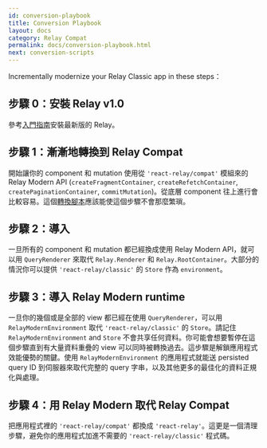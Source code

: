 ```yaml
---
id: conversion-playbook
title: Conversion Playbook
layout: docs
category: Relay Compat
permalink: docs/conversion-playbook.html
next: conversion-scripts
---
```


Incrementally modernize your Relay Classic app in these steps：

## 步驟 0：安裝 Relay v1.0

參考[入門指南](./relay-modern.html)安裝最新版的 Relay。

## 步驟 1：漸漸地轉換到 Relay Compat

開始讓你的 component 和 mutation 使用從 `'react-relay/compat'` 模組來的 Relay Modern API (`createFragmentContainer`, `createRefetchContainer`, `createPaginationContainer`, `commitMutation`)。從底層 component 往上進行會比較容易。這個[轉換腳本](https://github.com/relayjs/relay-codemod)應該能使這個步驟不會那麼繁瑣。

## 步驟 2：導入 <QueryRenderer>

一旦所有的 component 和 mutation 都已經換成使用 Relay Modern API，就可以用 `QueryRenderer` 來取代 `Relay.Renderer` 和 `Relay.RootContainer`。大部分的情況你可以提供 `'react-relay/classic'` 的 `Store` 作為 `environment`。

## 步驟 3：導入 Relay Modern runtime

一旦你的幾個或是全部的 view 都已經在使用 `QueryRenderer`，可以用 `RelayModernEnvironment` 取代 `'react-relay/classic'` 的 `Store`。請記住 `RelayModernEnvironment` and `Store` 不會共享任何資料。你可能會想要暫停在這個步驟直到有大量資料重疊的 view 可以同時被轉換過去。這步驟是解鎖應用程式效能優勢的關鍵。使用 `RelayModernEnvironment` 的應用程式就能送 persisted query ID 到伺服器來取代完整的 query 字串，以及其他更多的最佳化的資料正規化與處理。

## 步驟 4：用 Relay Modern 取代 Relay Compat

把應用程式裡的 `'react-relay/compat'` 都換成 `'react-relay'`。這更是一個清理步驟，避免你的應用程式加進不需要的 `'react-relay/classic'` 程式碼。
